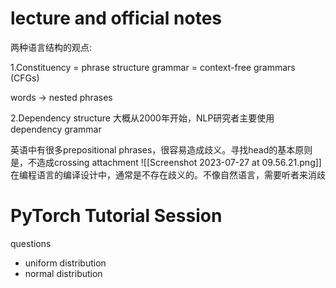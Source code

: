 # lecture and official notes

两种语言结构的观点:

1.Constituency = phrase structure grammar = context-free grammars (CFGs)

words -> nested phrases

2.Dependency structure
大概从2000年开始，NLP研究者主要使用dependency grammar

英语中有很多prepositional phrases，很容易造成歧义。寻找head的基本原则是，不造成crossing attachment
![[Screenshot 2023-07-27 at 09.56.21.png]]
在编程语言的编译设计中，通常是不存在歧义的。不像自然语言，需要听者来消歧



# PyTorch Tutorial Session

questions
- uniform distribution
- normal distribution

